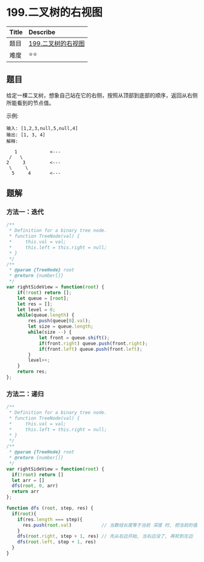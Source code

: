 # 199.二叉树的右视图

| Title | Describe                                                    |
| :---- | :---------------------------------------------------------- |
| 题目  | [199.二叉树的右视图](https://leetcode-cn.com/problems/binary-tree-right-side-view/) |
| 难度  | ⭐⭐                                                          |

## 题目

给定一棵二叉树，想象自己站在它的右侧，按照从顶部到底部的顺序，返回从右侧所能看到的节点值。

示例:

```
输入: [1,2,3,null,5,null,4]
输出: [1, 3, 4]
解释:

   1            <---
 /   \
2     3         <---
 \     \
  5     4       <---
```

## 题解

### 方法一：迭代

```javascript
/**
 * Definition for a binary tree node.
 * function TreeNode(val) {
 *     this.val = val;
 *     this.left = this.right = null;
 * }
 */
/**
 * @param {TreeNode} root
 * @return {number[]}
 */
var rightSideView = function(root) {
    if(!root) return [];
    let queue = [root];
    let res = [];
    let level = 0;
    while(queue.length) {
        res.push(queue[0].val);
        let size = queue.length;
        while(size --) {
            let front = queue.shift();
            if(front.right) queue.push(front.right);
            if(front.left) queue.push(front.left);
        }
        level++;
    }
    return res;
};
```

### 方法二：递归

```javascript
/**
 * Definition for a binary tree node.
 * function TreeNode(val) {
 *     this.val = val;
 *     this.left = this.right = null;
 * }
 */
/**
 * @param {TreeNode} root
 * @return {number[]}
 */
var rightSideView = function(root) {
  if(!root) return []
  let arr = []
  dfs(root, 0, arr)
  return arr
};

function dfs (root, step, res) {
  if(root){
    if(res.length === step){
      res.push(root.val)           // 当数组长度等于当前 深度 时, 把当前的值加入数组
    }
    dfs(root.right, step + 1, res) // 先从右边开始, 当右边没了, 再轮到左边
    dfs(root.left, step + 1, res)
  }
}
```
